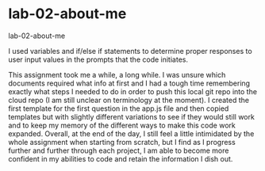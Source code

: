 # lab-02-about-me
lab-02-about-me

I used variables and if/else if statements to determine proper responses to user input values in the prompts that the code initiates.

This assignment took me a while, a long while.
I was unsure which documents required what info at first and I had a tough time remembering exactly what steps I needed to do in order to push this local git repo into the cloud repo (I am still unclear on terminology at the moment).
  I created the first template for the first question in the app.js file and then copied templates but with slightly different variations to see if they would still work and to keep my memory of the different ways to make this code work expanded.
Overall, at the end of the day, I still feel a little intimidated by the whole assignment when starting from scratch, but I find as I progress further and further through each project, I am able to become more confident in my abilities to code and retain the information I dish out.
